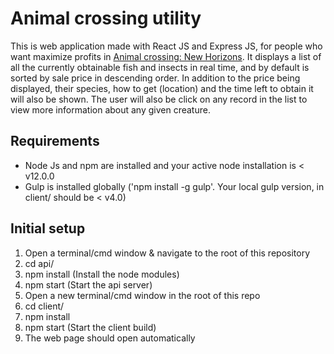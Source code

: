 # Animal crossing utility

This is web application made with React JS and Express JS, for people who want maximize profits in [Animal crossing: New Horizons](https://www.google.com/search?gs_ssp=eJzj4tVP1zc0zDCOtzCySDcyYPSSSczLzE3MUUguyi8uzsxLV8hLLVfIyC_KrMrPKwYANkQPCw&q=animal+crossing+new+horizons&rlz=1C5CHFA_enCA856CA856&oq=animal+crossing+new+&aqs=chrome.2.69i59j69i57j46j69i59j0l3j69i60.9411j0j7&sourceid=chrome&ie=UTF-8). It displays a list of all the currently obtainable fish and insects in real time, and by default is sorted by sale price in descending order. In addition to the price being displayed, their species, how to get (location) and the time left to obtain it will also be shown. The user will also be click on any record in the list to view more information about any given creature.

## Requirements

- Node Js and npm are installed and your active node installation is < v12.0.0
- Gulp is installed globally ('npm install -g gulp'. Your local gulp version, in client/ should be < v4.0)

## Initial setup

1. Open a terminal/cmd window & navigate to the root of this repository
2. cd api/
3. npm install (Install the node modules)
4. npm start (Start the api server)
5. Open a new terminal/cmd window in the root of this repo
6. cd client/
7. npm install
8. npm start (Start the client build)
9. The web page should open automatically
